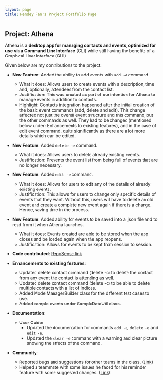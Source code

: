 ```yaml
---
layout: page
title: Hendey Fan's Project Portfolio Page
---
```


## Project: Athena

Athena is a **desktop app for managing contacts and events, optimized for use via a Command Line Interface** (CLI) while
still having the benefits of a Graphical User Interface (GUI).

Given below are my contributions to the project.

* **New Feature**: Added the ability to add events with `add -e` command.
  * What it does: Allows users to create events with a description, time and, optionally, attendees from the contact list.
  * Justification: This was created as part of our intention for Athena to manage events in addition to contacts.
  * Highlight: Contacts integration happened after the initial creation of the basic event commands (add, delete and edit).
  This change affected not just the overall event structure and this command, but the other commands as well.
  They had to be changed (mentioned below under: Enhancements to existing features), and in the case of edit event command, quite significantly as there are a lot more details which can be edited.
   
* **New Feature**: Added `delete -e` command.
  * What it does: Allows users to delete already existing events.
  * Justification: Prevents the event list from being full of events that are no longer necessary.
  
* **New Feature**: Added `edit -e` command.
  * What it does: Allows for users to edit any of the details of already existing events.
  * Justification: This allows for users to change only specific details of events that they want.
  Without this, users will have to delete an old event and create a complete new event again if there is a change. Hence, saving time in the process.
  
* **New Feature**: Added ability for events to be saved into a .json file and to read from it when Athena launches.
  * What it does: Events created are able to be stored when the app closes and be loaded again when the app reopens.
  * Justification: Allows for events to be kept from session to session.

* **Code contributed**: [RepoSense link](https://nus-cs2103-ay2021s1.github.io/tp-dashboard/#breakdown=true&search=linkedink)

* **Enhancements to existing features**:
  * Updated delete contact command (delete -c) to delete the contact from any event the contact is attending as well.
  * Updated delete contact command (delete -c) to be able to delete multiple contacts with a list of indices.
  * Added ModelManagerBuilder class for the different test cases to use.
  * Added sample events under SampleDataUtil class.
  
* **Documentation**:
  * User Guide:
    * Updated the documentation for commands `add -e`, `delete -e` and `edit -e`.
    * Updated the `clear -e` command with a warning and clear picture showing the effects of the command.

* **Community**:
  * Reported bugs and suggestions for other teams in the class. ([Link](https://github.com/LinkedInk/ped/issues))
  * Helped a teammate with some issues he faced for his reminder feature with some suggested changes. ([Link](https://github.com/bangyiwu/tp/pull/1))